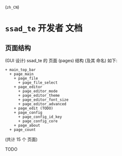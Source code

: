 <!--
  ssad_te.dev.md, ssad/doc/ssad_app/
  language: Chinese (zh_CN)
-->
(`zh_CN`)

# `ssad_te` 开发者 文档


## 页面结构

(GUI 设计)
ssad_te 的 页面 (pages) 结构 (及其 命名) 如下:

```
+ main_top_bar
  + page_main
    + page_file
      + page_file_select
    + page_editor
      + page_editor_mode
      + page_editor_theme
      + page_editor_font_size
      + page_editor_advanced
    + page_edit (TODO)
    + page_config
      + page_config_id_key
      + page_config_core
    + page_about
  + page_count
```
(共计 15 个 页面)


TODO
<!-- end ssad_te.dev.md -->
